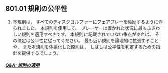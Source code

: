 ## 801.01 規則の公平性

1. 本規則は、
すべてのディスクゴルファーにフェアプレーを奨励するように作られました。
本規則を使用して、
プレーヤーは置かれた状況に最もふさわしい規則を適用すべきです。
本規則に記載されていない争点があれば、
その決定は公平性に従ってください。
最も近い規則を論理的に拡張することや、
また本規則を体系化した原則は、
しばしば公平性を判定するための指針を提供するでしょう。

##### [Q&A: 規則の適用](qa-app)

